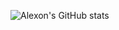 ![Alexon's GitHub stats](https://github-readme-stats.vercel.app/api?username=alexonconceicao&hide=contribs,prs&show_icons=true&theme=dark)
